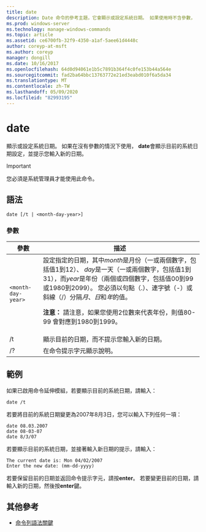 ```yaml
---
title: date
description: Date 命令的參考主題，它會顯示或設定系統日期。 如果使用時不含參數，
ms.prod: windows-server
ms.technology: manage-windows-commands
ms.topic: article
ms.assetid: ce6700fb-32f9-4350-a1af-5aee61d4448c
author: coreyp-at-msft
ms.author: coreyp
manager: dongill
ms.date: 10/16/2017
ms.openlocfilehash: 64d0d94061e1b5c7891b364f4c0fe153b44a564e
ms.sourcegitcommit: fad2ba64bbc13763772e21ed3eabd010f6a5da34
ms.translationtype: MT
ms.contentlocale: zh-TW
ms.lasthandoff: 05/09/2020
ms.locfileid: "82993195"
---
```

# <a name="date"></a>date

顯示或設定系統日期。 如果在沒有參數的情況下使用， **date**會顯示目前的系統日期設定，並提示您輸入新的日期。

>[!IMPORTANT]
> 您必須是系統管理員才能使用此命令。

## <a name="syntax"></a>語法

```
date [/t | <month-day-year>]
```

### <a name="parameters"></a>參數

| 參數 | 描述 |
| --------- | ----------- |
| `<month-day-year>` | 設定指定的日期，其中*month*是月份（一或兩個數字，包括值1到12）、 *day*是一天（一或兩個數字，包括值1到31），而*year*是年份（兩個或四個數字，包括值00到99或1980到2099）。 您必須以句點（.）、連字號（-）或斜線（/）分隔*月*、*日*和*年*的值。<p>**注意：** 請注意，如果您使用2位數來代表年份，則值80-99 會對應到1980到1999。 |
| /t | 顯示目前的日期，而不提示您輸入新的日期。 |
| /? | 在命令提示字元顯示說明。 |

## <a name="examples"></a>範例

如果已啟用命令延伸模組，若要顯示目前的系統日期，請輸入：

```
date /t
```

若要將目前的系統日期變更為2007年8月3日，您可以輸入下列任何一項：

```
date 08.03.2007
date 08-03-07
date 8/3/07
```

若要顯示目前的系統日期，並接著輸入新日期的提示，請輸入：

```
The current date is: Mon 04/02/2007
Enter the new date: (mm-dd-yyyy)
```

若要保留目前的日期並返回命令提示字元，請按**enter**。 若要變更目前的日期，請輸入新的日期，然後按**enter**鍵。

## <a name="additional-references"></a>其他參考

- [命令列語法關鍵](command-line-syntax-key.md)